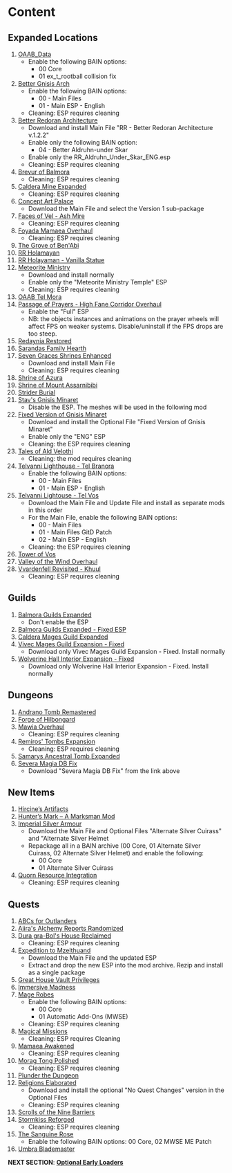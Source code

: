 # Content 

## Expanded Locations
1. [OAAB_Data](https://www.nexusmods.com/morrowind/mods/44020?tab=files)
	- Enable the following BAIN options:
		- 00 Core
		- 01 ex_t_rootball collision fix
1. [Better Gnisis Arch](https://www.nexusmods.com/morrowind/mods/46224?tab=files)
	- Enable the following BAIN options:
		- 00 - Main Files
		- 01 - Main ESP - English
	- Cleaning: ESP requires cleaning
1. [Better Redoran Architecture](https://www.nexusmods.com/morrowind/mods/43266?tab=files)
	- Download and install Main File "RR - Better Redoran Architecture v.1.2.2"
	- Enable only the following BAIN option:
		- 04 - Better Aldruhn-under Skar
	- Enable only the RR_Aldruhn_Under_Skar_ENG.esp
	- Cleaning: ESP requires cleaning
1. [Brevur of Balmora](https://www.nexusmods.com/morrowind/mods/47557?tab=files)
	- Cleaning: ESP requires cleaning
1. [Caldera Mine Expanded](https://www.nexusmods.com/morrowind/mods/45194?tab=files)
	- Cleaning: ESP requires cleaning
1. [Concept Art Palace](https://www.nexusmods.com/morrowind/mods/48136?tab=files)
	- Download the Main File and select the Version 1 sub-package
1. [Faces of Vel - Ash Mire](https://www.nexusmods.com/morrowind/mods/44200?tab=files)
	- Cleaning: ESP requires cleaning
1. [Foyada Mamaea Overhaul](https://www.nexusmods.com/morrowind/mods/46424?tab=files)
	- Cleaning: ESP requires cleaning
1. [The Grove of Ben'Abi](https://www.nexusmods.com/morrowind/mods/46137?tab=files)
1. [RR Holamayan](https://www.nexusmods.com/morrowind/mods/43524?tab=files)
1. [RR Holayaman - Vanilla Statue](https://mega.nz/file/z1ZyzASS#Sxg_woC1TjGImgJP-CU6WVgTvaWn9q1tBcPHxa9F4u8)
1. [Meteorite Ministry](https://www.nexusmods.com/morrowind/mods/45506?tab=files)
	- Download and install normally
	- Enable only the "Meteorite Ministry Temple" ESP
	- Cleaning: ESP requires cleaning
1. [OAAB Tel Mora](https://www.nexusmods.com/morrowind/mods/46177?tab=files)
1. [Passage of Prayers - High Fane Corridor Overhaul](https://www.nexusmods.com/morrowind/mods/46786?tab=files)
	- Enable the "Full" ESP
	- NB: the objects instances and animations on the prayer wheels will affect FPS on weaker systems. Disable/uninstall if the FPS drops are too steep.
1. [Redaynia Restored](https://www.nexusmods.com/morrowind/mods/47646?tab=files)
1. [Sarandas Family Hearth](https://www.nexusmods.com/morrowind/mods/48056?tab=files)
1. [Seven Graces Shrines Enhanced](https://www.nexusmods.com/morrowind/mods/46417?tab=files)
	- Download and install Main File
	- Cleaning: ESP requires cleaning
1. [Shrine of Azura](https://www.nexusmods.com/morrowind/mods/48278?tab=files)
1. [Shrine of Mount Assarnibibi](https://www.nexusmods.com/morrowind/mods/46858?tab=files)
1. [Strider Burial](https://www.nexusmods.com/morrowind/mods/47661?tab=files)
1. [Stav's Gnisis Minaret](https://www.nexusmods.com/morrowind/mods/43237?tab=files)
	- Disable the ESP. The meshes will be used in the following mod
1. [Fixed Version of Gnisis Minaret](https://www.nexusmods.com/morrowind/mods/46184?tab=files)
	- Download and install the Optional File "Fixed Version of Gnisis Minaret"
	- Enable only the "ENG" ESP
	- Cleaning: the ESP requires cleaning
1. [Tales of Ald Velothi](https://www.nexusmods.com/morrowind/mods/47276?tab=files)
	- Cleaning: the mod requires cleaning
1. [Telvanni Lighthouse - Tel Branora](https://www.nexusmods.com/morrowind/mods/42664?tab=files)
	- Enable the following BAIN options:
		- 00 - Main Files
		- 01 - Main ESP - English
1. [Telvanni Lightouse - Tel Vos](https://www.nexusmods.com/morrowind/mods/42744?tab=files)
	- Download the Main File and Update File and install as separate mods in this order
	- For the Main File, enable the following BAIN options:
		- 00 - Main Files
		- 01 - Main Files GitD Patch
		- 02 - Main ESP - English
	- Cleaning: the ESP requires cleaning
1. [Tower of Vos](https://www.nexusmods.com/morrowind/mods/43527?tab=files)
1. [Valley of the Wind Overhaul](https://www.nexusmods.com/morrowind/mods/46691?tab=files)
1. [Vvardenfell Revisited - Khuul](https://www.nexusmods.com/morrowind/mods/46614?tab=files)
	- Cleaning: ESP requires cleaning

## Guilds
1. [Balmora Guilds Expanded](https://www.nexusmods.com/morrowind/mods/46859?tab=files)
	- Don't enable the ESP
1. [Balmora Guilds Expanded - Fixed ESP](https://www.nexusmods.com/morrowind/mods/47700?tab=files)
1. [Caldera Mages Guild Expanded](https://www.nexusmods.com/morrowind/mods/45750?tab=files)
1. [Vivec Mages Guild Expansion - Fixed](https://www.nexusmods.com/morrowind/mods/47700?tab=files)
	- Download only Vivec Mages Guild Expansion - Fixed. Install normally
1. [Wolverine Hall Interior Expansion - Fixed](https://www.nexusmods.com/morrowind/mods/47700?tab=files)
	- Download only Wolverine Hall Interior Expansion - Fixed. Install normally

## Dungeons
1. [Andrano Tomb Remastered](https://www.nexusmods.com/morrowind/mods/44672?tab=files)
1. [Forge of Hilbongard](https://www.nexusmods.com/morrowind/mods/43222?tab=files)
1. [Mawia Overhaul](https://www.nexusmods.com/morrowind/mods/46884?tab=files)
	- Cleaning: ESP requires cleaning
1. [Remiros' Tombs Expansion](https://www.nexusmods.com/morrowind/mods/45616?tab=files)
	- Cleaning: ESP requires cleaning
1. [Samarys Ancestral Tomb Expanded](https://www.nexusmods.com/morrowind/mods/45612?tab=files)
1. [Severa Magia DB Fix](https://mega.nz/folder/S1gC3ShI#WkcS9xC00nb27ZZZAJ0ZKQ)
	- Download "Severa Magia DB Fix" from the link above

## New Items
1. [Hircine’s Artifacts](https://www.nexusmods.com/morrowind/mods/47671?tab=files)
1. [Hunter’s Mark – A Marksman Mod](https://www.nexusmods.com/morrowind/mods/46656?tab=files)
1. [Imperial Silver Armour](https://www.nexusmods.com/morrowind/mods/47751?tab=files)
	- Download the Main File and Optional Files "Alternate Silver Cuirass" and "Alternate Silver Helmet
	- Repackage all in a BAIN archive (00 Core, 01 Alternate Silver Cuirass, 02 Alternate Silver Helmet) and enable the following:
		- 00 Core
		- 01 Alternate Silver Cuirass
1. [Quorn Resource Integration](https://www.nexusmods.com/morrowind/mods/43269?tab=files)
	- Cleaning: ESP requires cleaning
	
## Quests
1. [ABCs for Outlanders](https://www.nexusmods.com/morrowind/mods/46692?tab=files)
1. [Ajira's Alchemy Reports Randomized](https://www.nexusmods.com/morrowind/mods/47550?tab=files)
1. [Dura gra-Bol's House Reclaimed](https://www.nexusmods.com/morrowind/mods/46772?tab=files)
	- Cleaning: ESP requires cleaning
1. [Expedition to Mzelthuand](https://www.nexusmods.com/morrowind/mods/45229?tab=files)
	- Download the Main File and the updated ESP
	- Extract and drop the new ESP into the mod archive. Rezip and install as a single package
1. [Great House Vault Privileges](https://www.nexusmods.com/morrowind/mods/46086?tab=files)
1. [Immersive Madness](https://www.nexusmods.com/morrowind/mods/44983?tab=files)
1. [Mage Robes](https://www.nexusmods.com/morrowind/mods/45739?tab=files)
	- Enable the following BAIN options:
		- 00 Core
		- 01 Automatic Add-Ons (MWSE)
	- Cleaning: ESP requires cleaning
1. [Magical Missions](https://www.nexusmods.com/morrowind/mods/38773?tab=files)
	- Cleaning: ESP requires Cleaning
1. [Mamaea Awakened](https://www.nexusmods.com/morrowind/mods/46096?tab=files)
	- Cleaning: ESP requires cleaning
1. [Morag Tong Polished](https://www.nexusmods.com/morrowind/mods/47041?tab=files)
	- Cleaning: ESP requires cleaning
1. [Plunder the Dungeon](https://www.nexusmods.com/morrowind/mods/46977?tab=files)
1. [Religions Elaborated](https://www.nexusmods.com/morrowind/mods/47843?tab=files)
	- Download and install the optional "No Quest Changes" version in the Optional Files
	- Cleaning: ESP requires cleaning
1. [Scrolls of the Nine Barriers](https://www.nexusmods.com/morrowind/mods/45831?tab=files)
1. [Stormkiss Reforged](https://www.nexusmods.com/morrowind/mods/44565?tab=files)
	- Cleaning: ESP requires cleaning
1. [The Sanguine Rose](https://www.nexusmods.com/morrowind/mods/46214?tab=files)
	- Enable the following BAIN options: 00 Core, 02 MWSE ME Patch
1. [Umbra Blademaster](https://www.nexusmods.com/morrowind/mods/43275?tab=files)


**NEXT SECTION**:
[**Optional Early Loaders**](https://github.com/doublemoulinet/Morrowind-Modular-Mod-Guide/blob/master/OPTIONAL.md)